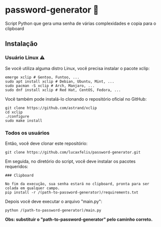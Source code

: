 # password-generator :lock_with_ink_pen:

Script Python que gera uma senha de várias complexidades e copia para o clipboard

## Instalação

### Usuário Linux  :warning:

Se você utiliza alguma distro Linux, você precisa instalar o pacote xclip:

```
emerge xclip # Gentoo, Funtoo, ...
sudo apt install xclip # Debian, Ubuntu, Mint, ...
sudo pacman -S xclip # Arch, Manjaro, ...
sudo dnf install xclip # Red Hat, CentOS, Fedora, ...
```

Você também pode instalá-lo clonando o repositório oficial no GitHub:

```
git clone https://github.com/astrand/xclip
cd xclip
./configure
sudo make install
```
### Todos os usuários

Então, você deve clonar este repositório:

```
git clone https://github.com/lucaxfelis/password-generator.git
```

Em seguida, no diretório do script, você deve instalar os pacotes requeridos:

```
### Clipboard

No fim da execução, sua senha estará no clipboard, pronta para ser colada em qualquer campo.
pip install -r /(path-to-password-generator)/requirements.txt
```

Depois vocẽ deve executar o arquivo "main.py":

```
python /(path-to-password-generator)/main.py
```
**Obs: substituir o "path-to-password-generator" pelo caminho correto.**
